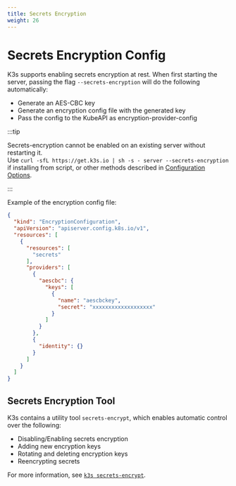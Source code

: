 ```yaml
---
title: Secrets Encryption
weight: 26
---
```


# Secrets Encryption Config

K3s supports enabling secrets encryption at rest. When first starting the server, passing the flag `--secrets-encryption` will do the following automatically:

- Generate an AES-CBC key
- Generate an encryption config file with the generated key
- Pass the config to the KubeAPI as encryption-provider-config

:::tip 

Secrets-encryption cannot be enabled on an existing server without restarting it.  
Use `curl -sfL https://get.k3s.io | sh -s - server --secrets-encryption` if installing from script, or other methods described in [Configuration Options](../installation/configuration.md#configuration-with-install-script).

:::

Example of the encryption config file:
```json
{
  "kind": "EncryptionConfiguration",
  "apiVersion": "apiserver.config.k8s.io/v1",
  "resources": [
    {
      "resources": [
        "secrets"
      ],
      "providers": [
        {
          "aescbc": {
            "keys": [
              {
                "name": "aescbckey",
                "secret": "xxxxxxxxxxxxxxxxxxx"
              }
            ]
          }
        },
        {
          "identity": {}
        }
      ]
    }
  ]
}
```

## Secrets Encryption Tool

K3s contains a utility tool `secrets-encrypt`, which enables automatic control over the following:

- Disabling/Enabling secrets encryption
- Adding new encryption keys
- Rotating and deleting encryption keys
- Reencrypting secrets

For more information, see [`k3s secrets-encrypt`](../reference/cli/secrets-encrypt.md).
